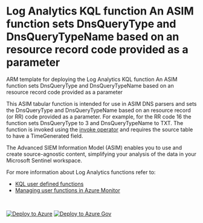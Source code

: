 # Log Analytics KQL function An ASIM function sets DnsQueryType and DnsQueryTypeName based on an resource record code provided as a parameter

ARM template for deploying the Log Analytics KQL function An ASIM function sets DnsQueryType and DnsQueryTypeName based on an resource record code provided as a parameter

This ASIM tabular function is intended for use in ASIM DNS parsers and sets the DnsQueryType and DnsQueryTypeName based on an resource record (or RR) code provided as a parameter. For example, for the RR code 16 the function sets DnsQueryType to 3 and DnsQueryTypeName to TXT. The function is invoked using the [invoke operator](https://docs.microsoft.com/azure/data-explorer/kusto/query/invokeoperator) and requires the source table to have a TimeGenerated field.  


The Advanced SIEM Information Model (ASIM) enables you to use and create source-agnostic content, simplifying your analysis of the data in your Microsoft Sentinel workspace.

For more information about Log Analytics functions refer to:

- [KQL user defined functions](https://docs.microsoft.com/azure/data-explorer/kusto/query/functions/user-defined-functions)
- [Managing user functions in Azure Monitor](https://docs.microsoft.com/azure/azure-monitor/logs/functions)

<br/>

[![Deploy to Azure](https://aka.ms/deploytoazurebutton)](https://portal.azure.com/#create/Microsoft.Template/https%3A%2F%2Fraw.githubusercontent.com%2FAzure%2FAzure-Sentinel%2Fmaster%2FASIM%2FLibrary%2FARM%2FASIM_ResolveDnsQueryType%2FASIM_ResolveDnsQueryType.json) [![Deploy to Azure Gov](https://aka.ms/deploytoazuregovbutton)](https://portal.azure.us/#create/Microsoft.Template/uri/https%3A%2F%2Fraw.githubusercontent.com%2FAzure%2FAzure-Sentinel%2Fmaster%2FASIM%2FLibrary%2FARM%2FASIM_ResolveDnsQueryType%2FASIM_ResolveDnsQueryType.json)
